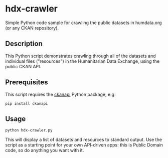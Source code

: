 # hdx-crawler
Simple Python code sample for crawling the public datasets in humdata.org (or any CKAN repository).

## Description
This Python script demonstrates crawling through all of the datasets and individual files ("resources") in the Humanitarian Data Exchange, using the public CKAN API.

## Prerequisites
This script requires the [ckanapi](https://github.com/ckan/ckanapi) Python package, e.g.

    pip install ckanapi

## Usage
    python hdx-crawler.py

This will display a list of datasets and resources to standard output. Use the script as a starting point for your own API-driven apps: this is Public Domain code, so do anything you want with it.
